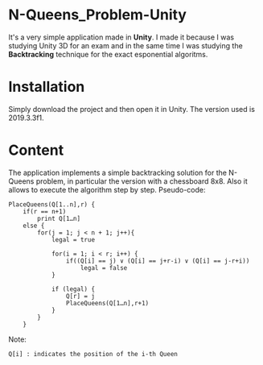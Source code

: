 # N-Queens_Problem-Unity
It's a very simple application made in **Unity**. I made it because I was studying Unity 3D for an exam and in the same time I was studying the **Backtracking** technique for the exact esponential algoritms.

# Installation
Simply download the project and then open it in Unity. The version used is  2019.3.3f1.

# Content
The application implements a simple backtracking solution for the N-Queens problem, in particular the version with a chessboard 8x8. Also it allows to execute the algorithm step by step.
Pseudo-code:
```
PlaceQueens(Q[1..n],r) {
	if(r == n+1)
		print Q[1…n] 
	else {
		for(j = 1; j < n + 1; j++){
			legal = true

			for(i = 1; i < r; i++) {
				if((Q[i] == j) ∨ (Q[i] == j+r-i) ∨ (Q[i] == j-r+i))
					legal = false
			}
			
			if (legal) {
				Q[r] = j
				PlaceQueens(Q[1…n],r+1)
			}
		}
	}
```
Note:
```
Q[i] : indicates the position of the i-th Queen
```